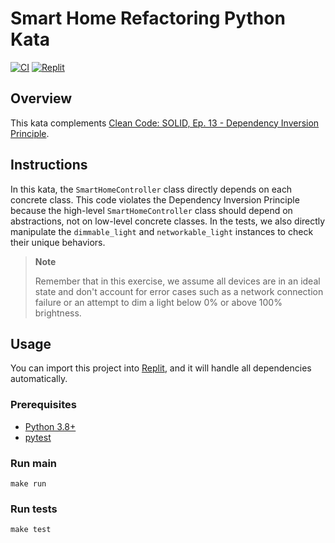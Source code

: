 # Smart Home Refactoring Python Kata

[![CI](https://github.com/Coding-Cuddles/smart-home-refactoring-python-kata/actions/workflows/main.yml/badge.svg)](https://github.com/Coding-Cuddles/smart-home-refactoring-python-kata/actions/workflows/main.yml)
[![Replit](https://replit.com/badge?caption=Try%20with%20Replit&variant=small)](https://replit.com/new/github/Coding-Cuddles/smart-home-refactoring-python-kata)

## Overview

This kata complements [Clean Code: SOLID, Ep. 13 - Dependency Inversion Principle](https://cleancoders.com/episode/clean-code-episode-13).

## Instructions

In this kata, the `SmartHomeController` class directly depends on each concrete
class. This code violates the Dependency Inversion Principle because the
high-level `SmartHomeController` class should depend on abstractions, not on
low-level concrete classes. In the tests, we also directly manipulate the
`dimmable_light` and `networkable_light` instances to check their unique
behaviors.

> **Note**
>
> Remember that in this exercise, we assume all devices are in an ideal state
> and don't account for error cases such as a network connection failure or an
> attempt to dim a light below 0% or above 100% brightness.

## Usage

You can import this project into [Replit](https://replit.com), and it will
handle all dependencies automatically.

### Prerequisites

* [Python 3.8+](https://www.python.org/)
* [pytest](https://pytest.org)

### Run main

```console
make run
```

### Run tests

```console
make test
```
